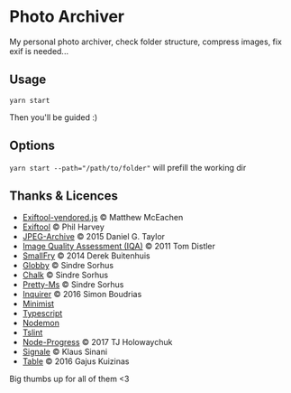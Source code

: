 # Photo Archiver

My personal photo archiver, check folder structure, compress images, fix exif is needed...

## Usage

`yarn start`

Then you'll be guided :)

## Options

`yarn start --path="/path/to/folder"` will prefill the working dir

## Thanks & Licences

* [Exiftool-vendored.js](https://github.com/mceachen/exiftool-vendored.js) © Matthew McEachen
* [Exiftool](http://owl.phy.queensu.ca/~phil/exiftool/index.html) © Phil Harvey
* [JPEG-Archive](https://github.com/danielgtaylor/jpeg-archive) © 2015 Daniel G. Taylor
* [Image Quality Assessment (IQA)](http://tdistler.com) © 2011 Tom Distler
* [SmallFry](https://github.com/dwbuiten/smallfry) © 2014 Derek Buitenhuis
* [Globby](https://github.com/sindresorhus/globby) © Sindre Sorhus
* [Chalk](https://github.com/chalk/chalk) © Sindre Sorhus
* [Pretty-Ms](https://github.com/sindresorhus/pretty-ms) © Sindre Sorhus
* [Inquirer](https://github.com/SBoudrias/Inquirer.js) © 2016 Simon Boudrias
* [Minimist](https://github.com/substack/minimist)
* [Typescript](https://github.com/Microsoft/TypeScript)
* [Nodemon](https://github.com/remy/nodemon)
* [Tslint](https://github.com/palantir/tslint)
* [Node-Progress](https://github.com/visionmedia/node-progress) © 2017 TJ Holowaychuk
* [Signale](https://github.com/klauscfhq/signale) © Klaus Sinani
* [Table](https://github.com/gajus/table) © 2016 Gajus Kuizinas

Big thumbs up for all of them <3